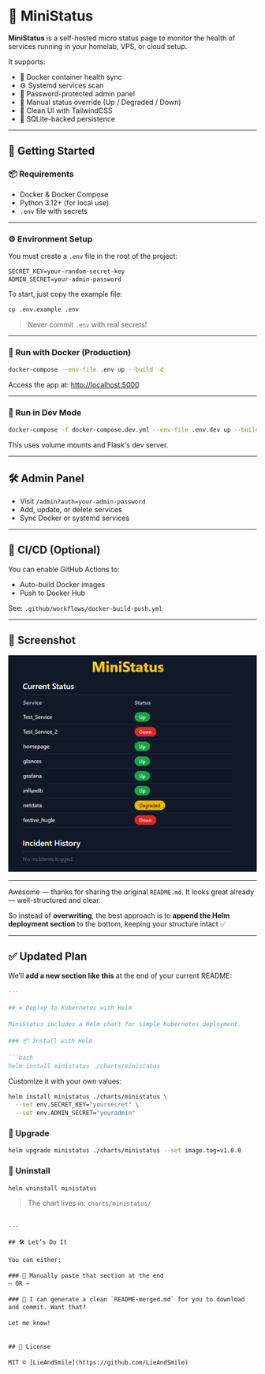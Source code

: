 
# 📡 MiniStatus

**MiniStatus** is a self-hosted micro status page to monitor the health of services running in your homelab, VPS, or cloud setup.

It supports:
- 🐳 Docker container health sync
- ⚙️ Systemd services scan
- 🔐 Password-protected admin panel
- 🔄 Manual status override (Up / Degraded / Down)
- 🎨 Clean UI with TailwindCSS
- 🐘 SQLite-backed persistence

---

## 🚀 Getting Started

### 📦 Requirements
- Docker & Docker Compose
- Python 3.12+ (for local use)
- `.env` file with secrets

---

### ⚙️ Environment Setup

You must create a `.env` file in the root of the project:

```env
SECRET_KEY=your-random-secret-key
ADMIN_SECRET=your-admin-password
```

To start, just copy the example file:

```bash
cp .env.example .env
```

> Never commit `.env` with real secrets!

---

### 🐳 Run with Docker (Production)

```bash
docker-compose --env-file .env up --build -d
```

Access the app at: [http://localhost:5000](http://localhost:5000)

---

### 🧪 Run in Dev Mode

```bash
docker-compose -f docker-compose.dev.yml --env-file .env.dev up --build
```

This uses volume mounts and Flask's dev server.

---

## 🛠️ Admin Panel

- Visit `/admin?auth=your-admin-password`
- Add, update, or delete services
- Sync Docker or systemd services

---

## 🧪 CI/CD (Optional)

You can enable GitHub Actions to:
- Auto-build Docker images
- Push to Docker Hub

See: `.github/workflows/docker-build-push.yml`

---

## 📸 Screenshot

![MiniStatus Dashboard](./docs/preview.png)

---

Awesome — thanks for sharing the original `README.md`. It looks great already — well-structured and clear.

So instead of **overwriting**, the best approach is to **append the Helm deployment section** to the bottom, keeping your structure intact ✅

---

## ✅ Updated Plan

We’ll **add a new section like this** at the end of your current README:

```markdown
---

## ⎈ Deploy to Kubernetes with Helm

MiniStatus includes a Helm chart for simple Kubernetes deployment.

### 📦 Install with Helm

```bash
helm install ministatus ./charts/ministatus
```

Customize it with your own values:

```bash
helm install ministatus ./charts/ministatus \
  --set env.SECRET_KEY="yoursecret" \
  --set env.ADMIN_SECRET="youradmin"
```

### 🔁 Upgrade

```bash
helm upgrade ministatus ./charts/ministatus --set image.tag=v1.0.0
```

### 🧼 Uninstall

```bash
helm uninstall ministatus
```

> The chart lives in: `charts/ministatus/`
```

---

## 🛠 Let’s Do It

You can either:

### 🔹 Manually paste that section at the end  
– OR –

### 🔹 I can generate a clean `README-merged.md` for you to download and commit. Want that?

Let me know!


## 📄 License

MIT © [LieAndSmile](https://github.com/LieAndSmile)



